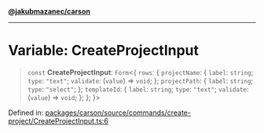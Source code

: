 [**@jakubmazanec/carson**](../README.md)

---

# Variable: CreateProjectInput

> `const` **CreateProjectInput**: `Form`\<\{ `rows`: \{ `projectName`: \{ `label`: `string`; `type`:
> `"text"`; `validate`: (`value`) => `void`; \}; `projectPath`: \{ `label`: `string`; `type`:
> `"select"`; \}; `templateId`: \{ `label`: `string`; `type`: `"text"`; `validate`: (`value`) =>
> `void`; \}; \}; \}\>

Defined in:
[packages/carson/source/commands/create-project/CreateProjectInput.ts:6](https://github.com/jakubmazanec/tools/blob/acfa246dbb1035f65efb7fa114167a3cbefca108/packages/carson/source/commands/create-project/CreateProjectInput.ts#L6)
